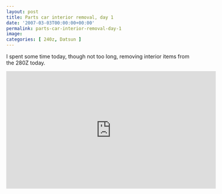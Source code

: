 ```yaml
---
layout: post
title: Parts car interior removal, day 1
date: '2007-03-03T00:00:00+00:00'
permalink: parts-car-interior-removal-day-1
image: 
categories: [ 240z, Datsun ]
---
```

I spent some time today, though not too long, removing interior items from the 280Z today.

<iframe width="560" height="315" src="https://www.youtube.com/embed/kT3JOKqYCIY?si=b3IHEU9ajQAzp8Cz" title="YouTube video player" frameborder="0" allow="accelerometer; autoplay; clipboard-write; encrypted-media; gyroscope; picture-in-picture; web-share" allowfullscreen></iframe>



